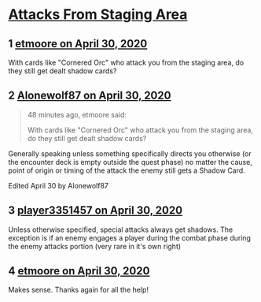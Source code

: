 # [Attacks From Staging Area](https://community.fantasyflightgames.com/topic/308064-attacks-from-staging-area/)

## 1 [etmoore on April 30, 2020](https://community.fantasyflightgames.com/topic/308064-attacks-from-staging-area/?do=findComment&comment=3932630)

With cards like "Cornered Orc" who attack you from the staging area, do they still get dealt shadow cards?

## 2 [Alonewolf87 on April 30, 2020](https://community.fantasyflightgames.com/topic/308064-attacks-from-staging-area/?do=findComment&comment=3932651)

> 48 minutes ago, etmoore said:
> 
> With cards like "Cornered Orc" who attack you from the staging area, do they still get dealt shadow cards?

Generally speaking unless something specifically directs you otherwise (or the encounter deck is empty outside the quest phase) no matter the cause, point of origin or timing of the attack the enemy still gets a Shadow Card.

Edited April 30 by Alonewolf87

## 3 [player3351457 on April 30, 2020](https://community.fantasyflightgames.com/topic/308064-attacks-from-staging-area/?do=findComment&comment=3932652)

Unless otherwise specified, special attacks always get shadows. The exception is if an enemy engages a player during the combat phase during the enemy attacks portion (very rare in it's own right)

## 4 [etmoore on April 30, 2020](https://community.fantasyflightgames.com/topic/308064-attacks-from-staging-area/?do=findComment&comment=3932712)

Makes sense. Thanks again for all the help! 

